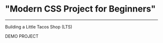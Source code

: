 # "Modern CSS Project for Beginners"
--------------------------------------------------------
Building a Little Tacos Shop (LTS) 

DEMO PROJECT



